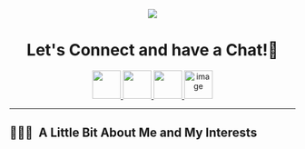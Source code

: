 <p align="center">
  <img src="https://capsule-render.vercel.app/api?type=venom&color=timeGradient&text=Welcome!&animation=fadeIn&height=300&section=header"/>
</p>

<h1 align="center">
  Let's Connect and have a Chat!💬
</h1>

<p align="center">
<a href="https://sithabisojs.vercel.app/">
  <img height="50" src="https://user-images.githubusercontent.com/46517096/166972883-f5f1d88c-0246-4374-88ac-ded0f2cf0699.png"/>
</a>
<a href="https://www.linkedin.com/in/sithabiso-hlanze-a88556219/">
  <img height="50" src="https://user-images.githubusercontent.com/46517096/166973395-19676cd8-f8ec-4abf-83ff-da8243505b82.png"/>
</a>
<a href="https://www.instagram.com/sithabisoichigp/">
  <img height="50" src="https://user-images.githubusercontent.com/46517096/166974368-9798f39f-1f46-499c-b14e-81f0a3f83a06.png"/>
</a>
<a href="https://www.facebook.com/sithabiso.hlanze.7">
  <img height="50" alt="image" src="https://github.com/user-attachments/assets/f6a1f2ab-f8bd-465f-841e-926762b463c6" />
</a>
</p>

---

<h2> 👨🏻‍💻 &nbsp;A Little Bit About Me and My Interests</h2>

